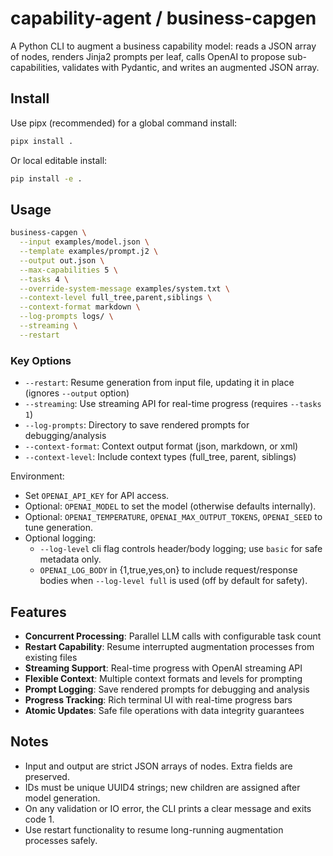 # capability-agent / business-capgen

A Python CLI to augment a business capability model: reads a JSON array of nodes, renders Jinja2 prompts per leaf, calls OpenAI to propose sub-capabilities, validates with Pydantic, and writes an augmented JSON array.

## Install

Use pipx (recommended) for a global command install:

```sh
pipx install .
```

Or local editable install:

```sh
pip install -e .
```

## Usage

```sh
business-capgen \
  --input examples/model.json \
  --template examples/prompt.j2 \
  --output out.json \
  --max-capabilities 5 \
  --tasks 4 \
  --override-system-message examples/system.txt \
  --context-level full_tree,parent,siblings \
  --context-format markdown \
  --log-prompts logs/ \
  --streaming \
  --restart
```

### Key Options

- `--restart`: Resume generation from input file, updating it in place (ignores `--output` option)
- `--streaming`: Use streaming API for real-time progress (requires `--tasks 1`)
- `--log-prompts`: Directory to save rendered prompts for debugging/analysis
- `--context-format`: Context output format (json, markdown, or xml)
- `--context-level`: Include context types (full_tree, parent, siblings)

Environment:
- Set `OPENAI_API_KEY` for API access.
- Optional: `OPENAI_MODEL` to set the model (otherwise defaults internally).
- Optional: `OPENAI_TEMPERATURE`, `OPENAI_MAX_OUTPUT_TOKENS`, `OPENAI_SEED` to tune generation.
- Optional logging:
  - `--log-level` cli flag controls header/body logging; use `basic` for safe metadata only.
  - `OPENAI_LOG_BODY` in {1,true,yes,on} to include request/response bodies when `--log-level full` is used (off by default for safety).

## Features

- **Concurrent Processing**: Parallel LLM calls with configurable task count
- **Restart Capability**: Resume interrupted augmentation processes from existing files
- **Streaming Support**: Real-time progress with OpenAI streaming API
- **Flexible Context**: Multiple context formats and levels for prompting
- **Prompt Logging**: Save rendered prompts for debugging and analysis
- **Progress Tracking**: Rich terminal UI with real-time progress bars
- **Atomic Updates**: Safe file operations with data integrity guarantees

## Notes
- Input and output are strict JSON arrays of nodes. Extra fields are preserved.
- IDs must be unique UUID4 strings; new children are assigned after model generation.
- On any validation or IO error, the CLI prints a clear message and exits code 1.
- Use restart functionality to resume long-running augmentation processes safely.
